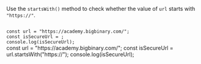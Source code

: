 Use the `startsWith()` method to check whether
the value of `url` starts with `"https://"`.

<codeblock type="exercise" language="javascript" testMode="fixedInput">
<code>
const url = "https://academy.bigbinary.com/";
const isSecureUrl = ;
console.log(isSecureUrl);
</code>

<solution>
const url = "https://academy.bigbinary.com/";
const isSecureUrl = url.startsWith("https://");
console.log(isSecureUrl);
</solution>
</codeblock>